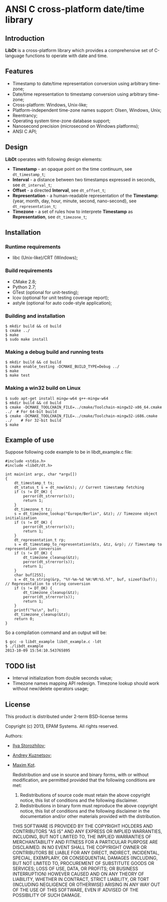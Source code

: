 # ANSI C cross-platform date/time library

## Introduction

**LibDt** is a cross-platform library which provides a comprehensive set of C-language functions to
operate with date and time.

## Features

* Timestamp to date/time representation conversion using arbitrary time-zone;
* Date/time representation to timestamp conversion using arbitrary time-zone;
* Cross-platform: Windows, Unix-like;
* Platform-independent time-zone names support: Olsen, Windows, Unix;
* Reentrancy;
* Operating system time-zone database support;
* Nanosecond precision (microsecond on Windows platforms);
* ANSI C API;

## Design

**LibDt** operates with following design elements:

* **Timestamp** - an opaque point on the time continuum, see `dt_timestamp_t`;
* **Interval** - a distance between two timestamps expressed in seconds, see `dt_interval_t`;
* **Offset** - a directed **Interval**, see `dt_offset_t`;
* **Representation** - a human-readable representation of the **Timestamp**: {year, month, day,
  hour, minute, second, nano-second}, see `dt_representation_t`;
* **Timezone** - a set of rules how to interprete **Timestamp** as **Representation**, see `dt_timezone_t`;

## Installation

### Runtime requirements

* libc (Unix-like)/CRT (Windows);

### Build requirements

* CMake 2.8;
* Python 2.7;
* GTest (optional for unit-testing);
* lcov (optional for unit testing coverage report);
* astyle (optional for auto code-style application);

### Building and installation

	$ mkdir build && cd build
	$ cmake ../
	$ make
	$ sudo make install

### Making a debug build and running tests

	$ mkdir build && cd build
	$ cmake enable_testing -DCMAKE_BUILD_TYPE=Debug ../
	$ make
	$ make test

### Making a win32 build on Linux

	$ sudo apt-get install mingw-w64 g++-mingw-w64
	$ mkdir build && cd build
	$ cmake -DCMAKE_TOOLCHAIN_FILE=../cmake/Toolchain-mingw32-x86_64.cmake ../	# For 64-bit build
	$ cmake -DCMAKE_TOOLCHAIN_FILE=../cmake/Toolchain-mingw32-i686.cmake ../	# For 32-bit build
	$ make

## Example of use

Suppose following code example to be in libdt_example.c file:

	#include <stdio.h>
	#include <libdt/dt.h>

	int main(int argc, char *argv[])
	{
		dt_timestamp_t ts;
		dt_status_t s = dt_now(&ts); // Current timestamp fetching
		if (s != DT_OK) {
			perror(dt_strerror(s));
			return 1;
		}
		dt_timezone_t tz;
		s = dt_timezone_lookup("Europe/Berlin", &tz); // Timezone object initialization
		if (s != DT_OK) {
			perror(dt_strerror(s));
			return 1;
		}
		dt_representation_t rp;
		s = dt_timestamp_to_representation(&ts, &tz, &rp); // Timestamp to representation conversion
		if (s != DT_OK) {
			dt_timezone_cleanup(&tz);
			perror(dt_strerror(s));
			return 1;
		}
		char buf[255];
		s = dt_to_string(&rp, "%Y-%m-%d %H:%M:%S.%f", buf, sizeof(buf)); // Representation to string conversion
		if (s != DT_OK) {
			dt_timezone_cleanup(&tz);
			perror(dt_strerror(s));
			return 1;
		}
		printf("%s\n", buf);
		dt_timezone_cleanup(&tz);
		return 0;
	}

So a compilation command and an output will be:

	$ gcc -o libdt_example libdt_example.c -ldt
	$ ./libdt_example
	2013-10-09 15:54:10.543765895

## TODO list

* Interval initialization from double seconds value;
* Timezone names mapping API redesign. Timezone lookup should work
  without new/delete operators usage;

## License

This product is distributed under 2-term BSD-license terms

Copyright (c) 2013, EPAM Systems. All rights reserved.

Authors: 
* [Ilya Storozhilov](mailto:Ilya_Storozhilov@epam.com);
* [Andrey Kuznetsov](mailto:Andrey_Kuznetsov@epam.com);
* [Maxim Kot](mailto:Maxim_Kot@epam.com).

	Redistribution and use in source and binary forms, with or without
	modification, are permitted provided that the following conditions are met: 
	
	1. Redistributions of source code must retain the above copyright notice, this
	   list of conditions and the following disclaimer. 
	2. Redistributions in binary form must reproduce the above copyright notice,
	   this list of conditions and the following disclaimer in the documentation
	   and/or other materials provided with the distribution. 
	
	THIS SOFTWARE IS PROVIDED BY THE COPYRIGHT HOLDERS AND CONTRIBUTORS "AS IS" AND
	ANY EXPRESS OR IMPLIED WARRANTIES, INCLUDING, BUT NOT LIMITED TO, THE IMPLIED
	WARRANTIES OF MERCHANTABILITY AND FITNESS FOR A PARTICULAR PURPOSE ARE
	DISCLAIMED. IN NO EVENT SHALL THE COPYRIGHT OWNER OR CONTRIBUTORS BE LIABLE FOR
	ANY DIRECT, INDIRECT, INCIDENTAL, SPECIAL, EXEMPLARY, OR CONSEQUENTIAL DAMAGES
	(INCLUDING, BUT NOT LIMITED TO, PROCUREMENT OF SUBSTITUTE GOODS OR SERVICES;
	LOSS OF USE, DATA, OR PROFITS; OR BUSINESS INTERRUPTION) HOWEVER CAUSED AND
	ON ANY THEORY OF LIABILITY, WHETHER IN CONTRACT, STRICT LIABILITY, OR TORT
	(INCLUDING NEGLIGENCE OR OTHERWISE) ARISING IN ANY WAY OUT OF THE USE OF THIS
	SOFTWARE, EVEN IF ADVISED OF THE POSSIBILITY OF SUCH DAMAGE.
